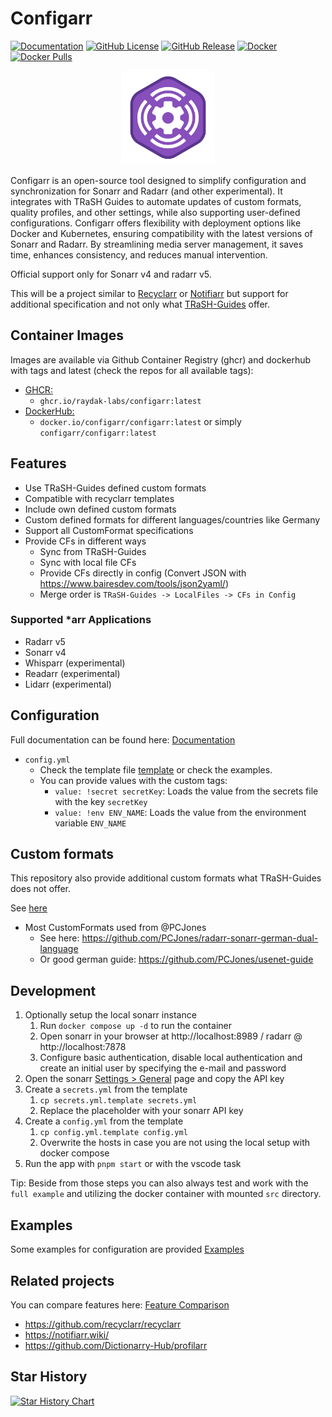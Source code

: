 # Configarr

[![Documentation](https://img.shields.io/badge/Documentation-blue)](https://configarr.de)
[![GitHub License](https://img.shields.io/github/license/raydak-labs/configarr)](https://github.com/raydak-labs/configarr/blob/main/LICENSE)
[![GitHub Release](https://img.shields.io/github/v/release/raydak-labs/configarr?logo=github)](https://github.com/raydak-labs/configarr/releases/)
[![Docker](https://img.shields.io/docker/v/configarr/configarr?sort=semver&label=DockerHub)](https://hub.docker.com/r/configarr/configarr)
[![Docker Pulls](https://img.shields.io/docker/pulls/configarr/configarr?label=DockerHub-Pulls)](https://hub.docker.com/r/configarr/configarr)

<p align="center" >
  <img width="150"  src="./docs/static/img/logo.webp" alt="Logo of configarr" />
</p>

Configarr is an open-source tool designed to simplify configuration and synchronization for Sonarr and Radarr (and other experimental).
It integrates with TRaSH Guides to automate updates of custom formats, quality profiles, and other settings, while also supporting user-defined configurations.
Configarr offers flexibility with deployment options like Docker and Kubernetes, ensuring compatibility with the latest versions of Sonarr and Radarr.
By streamlining media server management, it saves time, enhances consistency, and reduces manual intervention.

Official support only for Sonarr v4 and radarr v5.

This will be a project similar to [Recyclarr](https://github.com/recyclarr/recyclarr) or [Notifiarr](https://notifiarr.wiki/) but support for additional specification and not only what [TRaSH-Guides](https://trash-guides.info/) offer.

## Container Images

Images are available via Github Container Registry (ghcr) and dockerhub with tags and latest (check the repos for all available tags):

- [GHCR:](https://github.com/raydak-labs/configarr/pkgs/container/configarr)
  - `ghcr.io/raydak-labs/configarr:latest`
- [DockerHub:](https://hub.docker.com/repository/docker/configarr/configarr/general)
  - `docker.io/configarr/configarr:latest` or simply `configarr/configarr:latest`

## Features

- Use TRaSH-Guides defined custom formats
- Compatible with recyclarr templates
- Include own defined custom formats
- Custom defined formats for different languages/countries like Germany
- Support all CustomFormat specifications
- Provide CFs in different ways
  - Sync from TRaSH-Guides
  - Sync with local file CFs
  - Provide CFs directly in config (Convert JSON with https://www.bairesdev.com/tools/json2yaml/)
  - Merge order is `TRaSH-Guides -> LocalFiles -> CFs in Config`

### Supported \*arr Applications

- Radarr v5
- Sonarr v4
- Whisparr (experimental)
- Readarr (experimental)
- Lidarr (experimental)

## Configuration

Full documentation can be found here: [Documentation](https://configarr.de)

- `config.yml`
  - Check the template file [template](./config.yml.template) or check the examples.
  - You can provide values with the custom tags:
    - `value: !secret secretKey`: Loads the value from the secrets file with the key `secretKey`
    - `value: !env ENV_NAME`: Loads the value from the environment variable `ENV_NAME`

## Custom formats

This repository also provide additional custom formats what TRaSH-Guides does not offer.

See [here](./custom/cfs/)

- Most CustomFormats used from @PCJones
  - See here: https://github.com/PCJones/radarr-sonarr-german-dual-language
  - Or good german guide: https://github.com/PCJones/usenet-guide

## Development

1. Optionally setup the local sonarr instance
   1. Run `docker compose up -d` to run the container
   2. Open sonarr in your browser at http://localhost:8989 / radarr @ http://localhost:7878
   3. Configure basic authentication, disable local authentication and create an initial user by specifying the e-mail and password
2. Open the sonarr [Settings > General](http://localhost:8989/settings/general) page and copy the API key
3. Create a `secrets.yml` from the template
   1. `cp secrets.yml.template secrets.yml`
   2. Replace the placeholder with your sonarr API key
4. Create a `config.yml` from the template
   1. `cp config.yml.template config.yml`
   2. Overwrite the hosts in case you are not using the local setup with docker compose
5. Run the app with `pnpm start` or with the vscode task

Tip: Beside from those steps you can also always test and work with the `full example` and utilizing the docker container with mounted `src` directory.

## Examples

Some examples for configuration are provided [Examples](./examples/)

## Related projects

You can compare features here: [Feature Comparison](https://configarr.de/docs/comparison)

- https://github.com/recyclarr/recyclarr
- https://notifiarr.wiki/
- https://github.com/Dictionarry-Hub/profilarr

## Star History

[![Star History Chart](https://api.star-history.com/svg?repos=raydak-labs/configarr&type=Date)](https://www.star-history.com/#raydak-labs/configarr&Date)
